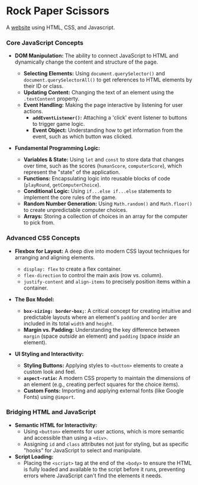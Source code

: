 # Rock Paper Scissors
A [website](https://justinshawacademy.github.io/rock-paper-scissors/) using HTML, CSS, and Javascript. 

### Core JavaScript Concepts

*   **DOM Manipulation:** The ability to connect JavaScript to HTML and dynamically change the content and structure of the page.
    *   **Selecting Elements:** Using `document.querySelector()` and `document.querySelectorAll()` to get references to HTML elements by their ID or class.
    *   **Updating Content:** Changing the text of an element using the `.textContent` property.
    *   **Event Handling:** Making the page interactive by listening for user actions.
        *   **`addEventListener()`:** Attaching a 'click' event listener to buttons to trigger game logic.
        *   **Event Object:** Understanding how to get information from the event, such as which button was clicked.

*   **Fundamental Programming Logic:**
    *   **Variables & State:** Using `let` and `const` to store data that changes over time, such as the scores (`humanScore`, `computerScore`), which represent the "state" of the application.
    *   **Functions:** Encapsulating logic into reusable blocks of code (`playRound`, `getComputerChoice`).
    *   **Conditional Logic:** Using `if...else if...else` statements to implement the core rules of the game.
    *   **Random Number Generation:** Using `Math.random()` and `Math.floor()` to create unpredictable computer choices.
    *   **Arrays:** Storing a collection of choices in an array for the computer to pick from.

### Advanced CSS Concepts

*   **Flexbox for Layout:** A deep dive into modern CSS layout techniques for arranging and aligning elements.
    *   `display: flex` to create a flex container.
    *   `flex-direction` to control the main axis (row vs. column).
    *   `justify-content` and `align-items` to precisely position items within a container.

*   **The Box Model:**
    *   **`box-sizing: border-box;`**: A critical concept for creating intuitive and predictable layouts where an element's `padding` and `border` are included in its total `width` and `height`.
    *   **Margin vs. Padding:** Understanding the key difference between `margin` (space *outside* an element) and `padding` (space *inside* an element).

*   **UI Styling and Interactivity:**
    *   **Styling Buttons:** Applying styles to `<button>` elements to create a custom look and feel.
    *   **`aspect-ratio`:** A modern CSS property to maintain the dimensions of an element (e.g., creating perfect squares for the choice items).
    *   **Custom Fonts:** Importing and applying external fonts (like Google Fonts) using `@import`.

### Bridging HTML and JavaScript

*   **Semantic HTML for Interactivity:**
    *   Using `<button>` elements for user actions, which is more semantic and accessible than using a `<div>`.
    *   Assigning `id` and `class` attributes not just for styling, but as specific "hooks" for JavaScript to select and manipulate.
*   **Script Loading:**
    *   Placing the `<script>` tag at the end of the `<body>` to ensure the HTML is fully loaded and available to the script before it runs, preventing errors where JavaScript can't find the elements it needs.
